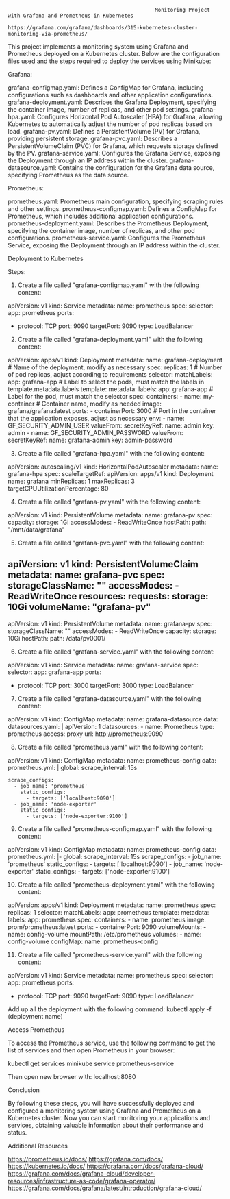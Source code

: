                                                    Monitoring Project with Grafana and Prometheus in Kubernetes
                                      https://grafana.com/grafana/dashboards/315-kubernetes-cluster-monitoring-via-prometheus/

This project implements a monitoring system using Grafana and Prometheus deployed on a Kubernetes cluster. 
Below are the configuration files used and the steps required to deploy the services using Minikube:


Grafana:

grafana-configmap.yaml:      Defines a ConfigMap for Grafana, including configurations such as dashboards and other application configurations.
grafana-deployment.yaml:     Describes the Grafana Deployment, specifying the container image, number of replicas, and other pod settings.
grafana-hpa.yaml:            Configures Horizontal Pod Autoscaler (HPA) for Grafana, allowing Kubernetes to automatically adjust the number of pod replicas based on load.
grafana-pv.yaml:             Defines a PersistentVolume (PV) for Grafana, providing persistent storage.
grafana-pvc.yaml:            Describes a PersistentVolumeClaim (PVC) for Grafana, which requests storage defined by the PV.
grafana-service.yaml:        Configures the Grafana Service, exposing the Deployment through an IP address within the cluster.
grafana-datasource.yaml:     Contains the configuration for the Grafana data source, specifying Prometheus as the data source.


Prometheus:

prometheus.yaml:             Prometheus main configuration, specifying scraping rules and other settings.
prometheus-configmap.yaml:   Defines a ConfigMap for Prometheus, which includes additional application configurations.
prometheus-deployment.yaml:  Describes the Prometheus Deployment, specifying the container image, number of replicas, and other pod configurations.
prometheus-service.yaml:     Configures the Prometheus Service, exposing the Deployment through an IP address within the cluster.


Deployment to Kubernetes

Steps:
1.  Create a file called "grafana-configmap.yaml" with the following content:
   
apiVersion: v1
kind: Service
metadata:
  name: prometheus
spec:
  selector:
    app: prometheus
  ports:
  - protocol: TCP
    port: 9090
    targetPort: 9090
  type: LoadBalancer


2.  Create a file called "grafana-deployment.yaml" with the following content:
   
apiVersion: apps/v1
kind: Deployment
metadata:
  name: grafana-deployment  # Name of the deployment, modify as necessary
spec:
  replicas: 1  # Number of pod replicas, adjust according to requirements
  selector:
    matchLabels:
      app: grafana-app  # Label to select the pods, must match the labels in template.metadata.labels
  template:
    metadata:
      labels:
        app: grafana-app  # Label for the pod, must match the selector
    spec:
      containers:
      - name: my-container  # Container name, modify as needed
        image: grafana/grafana:latest
        ports: 
        - containerPort: 3000  # Port in the container that the application exposes, adjust as necessary
        env:
        - name: GF_SECURITY_ADMIN_USER
          valueFrom:
            secretKeyRef:
              name: admin
              key: admin
        - name: GF_SECURITY_ADMIN_PASSWORD
          valueFrom:
            secretKeyRef:
              name: grafana-admin
              key: admin-password
              

3.  Create a file called "grafana-hpa.yaml" with the following content:
   
apiVersion: autoscaling/v1
kind: HorizontalPodAutoscaler
metadata:
  name: grafana-hpa
spec:
  scaleTargetRef:
    apiVersion: apps/v1
    kind: Deployment
    name: grafana
  minReplicas: 1
  maxReplicas: 3
  targetCPUUtilizationPercentage: 80
  

4.  Create a file called "grafana-pv.yaml" with the following content:

apiVersion: v1
kind: PersistentVolume
metadata:
  name: grafana-pv
spec:
  capacity:
    storage: 1Gi
  accessModes:
    - ReadWriteOnce
  hostPath:
    path: "/mnt/data/grafana"
    

5.  Create a file called "grafana-pvc.yaml" with the following content:
   
apiVersion: v1
kind: PersistentVolumeClaim
metadata:
  name: grafana-pvc
spec:
  storageClassName: ""
  accessModes:
    - ReadWriteOnce
  resources:
    requests:
      storage: 10Gi
  volumeName: "grafana-pv"
---
apiVersion: v1
kind: PersistentVolume
metadata:
  name: grafana-pv
spec:
  storageClassName: ""
  accessModes:
    - ReadWriteOnce
  capacity:
    storage: 10Gi
  hostPath:
    path: /data/pv0001/
    

6.  Create a file called "grafana-service.yaml" with the following content:

apiVersion: v1
kind: Service
metadata:
  name: grafana-service
spec:
  selector:
    app: grafana-app
  ports:
  - protocol: TCP
    port: 3000
    targetPort: 3000
  type: LoadBalancer


7.  Create a file called "grafana-datasource.yaml" with the following content:

apiVersion: v1
kind: ConfigMap
metadata:
  name: grafana-datasource
data:
  datasources.yaml: |
    apiVersion: 1
    datasources:
      - name: Prometheus
        type: prometheus
        access: proxy
        url: http://prometheus:9090
        

8.  Create a file called "prometheus.yaml" with the following content:

apiVersion: v1
kind: ConfigMap
metadata:
  name: prometheus-config
data:
  prometheus.yml: |
    global:
      scrape_interval: 15s

    scrape_configs:
      - job_name: 'prometheus'
        static_configs:
          - targets: ['localhost:9090']
      - job_name: 'node-exporter'
        static_configs:
          - targets: ['node-exporter:9100']
          

9.  Create a file called "prometheus-configmap.yaml" with the following content:

apiVersion: v1
kind: ConfigMap
metadata:
  name: prometheus-config
data:
  prometheus.yml: |-
    global:
      scrape_interval: 15s
    scrape_configs:
      - job_name: 'prometheus'
        static_configs:
          - targets: ['localhost:9090']
      - job_name: 'node-exporter'
        static_configs:
          - targets: ['node-exporter:9100']
          

10.  Create a file called "prometheus-deployment.yaml" with the following content:

apiVersion: apps/v1
kind: Deployment
metadata:
  name: prometheus
spec:
  replicas: 1
  selector:
    matchLabels:
      app: prometheus
  template:
    metadata:
      labels:
        app: prometheus
    spec:
      containers:
      - name: prometheus
        image: prom/prometheus:latest
        ports:
        - containerPort: 9090
        volumeMounts:
        - name: config-volume
          mountPath: /etc/prometheus
      volumes:
      - name: config-volume
        configMap:
          name: prometheus-config


11.  Create a file called "prometheus-service.yaml" with the following content:

apiVersion: v1
kind: Service
metadata:
  name: prometheus
spec:
  selector:
    app: prometheus
  ports:
  - protocol: TCP
    port: 9090
    targetPort: 9090
  type: LoadBalancer

Add up all the deployment with the following command:
kubectl apply -f (deployment name)

Access Prometheus

To access the Prometheus service, use the following command to get the list of services and then open Prometheus in your browser:

kubectl get services
minikube service prometheus-service

Then open new browser with: localhost:8080

Conclusion

By following these steps, you will have successfully deployed and configured a monitoring system using Grafana and Prometheus on a Kubernetes cluster. 
Now you can start monitoring your applications and services, obtaining valuable information about their performance and status.

Additional Resources

https://prometheus.io/docs/
https://grafana.com/docs/
https://kubernetes.io/docs/
https://grafana.com/docs/grafana-cloud/
https://grafana.com/docs/grafana-cloud/developer-resources/infrastructure-as-code/grafana-operator/
https://grafana.com/docs/grafana/latest/introduction/grafana-cloud/


